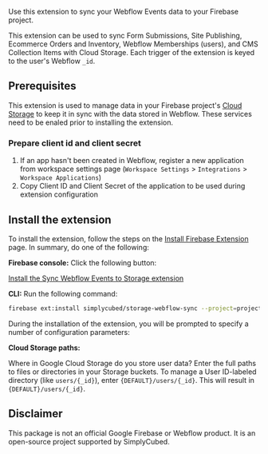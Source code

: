 Use this extension to sync your Webflow Events data to your Firebase project.

This extension can be used to sync Form Submissions, Site Publishing, Ecommerce Orders and Inventory, Webflow Memberships (users), and CMS Collection Items with Cloud Storage. Each trigger of the extension is keyed to the user's Webflow `_id`.

## Prerequisites

This extension is used to manage data in your Firebase project's [Cloud Storage](https://firebase.google.com/docs/storage) to keep it in sync with the data stored in Webflow. These services need to be enaled prior to installing the extension.

### Prepare client id and client secret

1. If an app hasn't been created in Webflow, register a new application from workspace settings page (`Workspace Settings` > `Integrations` > `Workspace Applications`)
2. Copy Client ID and Client Secret of the application to be used during extension configuration

## Install the extension

To install the extension, follow the steps on the [Install Firebase Extension](https://firebase.google.com/docs/extensions/install-extensions) page. In summary, do one of the following:

**Firebase console:** Click the following button:

[Install the Sync Webflow Events to Storage extension](https://console.firebase.google.com/project/_/extensions/install?ref=simplycubed%2Fstorage-webflow-sync)

**CLI:** Run the following command:

```bash
firebase ext:install simplycubed/storage-webflow-sync --project=projectId-or-alias
```

During the installation of the extension, you will be prompted to specify a number of configuration parameters:

**Cloud Storage paths:**

Where in Google Cloud Storage do you store user data? Enter the full paths to files or directories in your Storage buckets. To manage a User ID-labeled directory (like `users/{_id}`), enter `{DEFAULT}/users/{_id}`. This will result in `{DEFAULT}/users/{_id}`.

## Disclaimer

This package is not an official Google Firebase or Webflow product. It is an open-source project supported by SimplyCubed.
